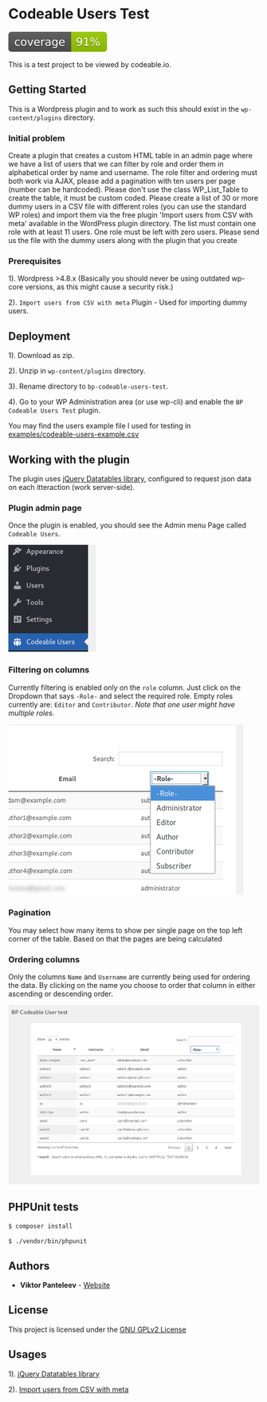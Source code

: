 # Codeable Users Test

![Coverage: 91%](tests/_reports/coverage/coverage.svg)

This is a test project to be viewed by codeable.io.


## Getting Started

This is a Wordpress plugin and to work as such this should exist in the `wp-content/plugins` directory.


### Initial problem

Create a plugin that creates a custom HTML table in an admin page where we have a list of users that we can filter by role and order them in alphabetical order by name and username. The role filter and ordering must both work via AJAX, please add a pagination with ten users per page (number can be hardcoded). Please don't use the class WP_List_Table to create the table, it must be custom coded. Please create a list of 30 or more dummy users in a CSV file with different roles (you can use the standard WP roles) and import them via the free plugin 'Import users from CSV with meta' available in the WordPress plugin directory. The list must contain one role with at least 11 users. One role must be left with zero users. Please send us the file with the dummy users along with the plugin that you create


### Prerequisites

1). Wordpress >4.8.x (Basically you should never be using outdated wp-core versions, as this might cause a security risk.)

2). `Import users from CSV with meta` Plugin - Used for importing dummy users.


## Deployment

1). Download as zip.

2). Unzip in `wp-content/plugins` directory.

3). Rename directory to `bp-codeable-users-test`.

4). Go to your WP Administration area (or use wp-cli) and enable the `BP Codeable Users Test` plugin.

You may find the users example file I used for testing in [examples/codeable-users-example.csv](examples/codeable-users-example.csv)


## Working with the plugin

The plugin uses [jQuery Datatables library](https://datatables.net/), configured to request json data on each itteraction (work server-side).

### Plugin admin page

Once the plugin is enabled, you should see the Admin menu Page called `Codeable Users`.

![WP Admin menu](examples/docs/wp_menu.png)


### Filtering on columns

Currently filtering is enabled only on the `role` column. Just click on the Dropdown that says `-Role-` and select the required role. Empty roles currently are: `Editor` and `Contributor`.
_Note that one user might have multiple roles._

![Plugin DropDown filter](examples/docs/filter_role.png)

### Pagination

You may select how many items to show per single page on the top left corner of the table. Based on that the pages are being calculated


### Ordering columns

Only the columns `Name` and `Username` are currently being used for ordering the data. By clicking on the name you choose to order that column in either ascending or descending order.

![Plugin Order Columns](examples/docs/admin_page.png)


## PHPUnit tests
 
```
$ composer install
```

```
$ ./vendor/bin/phpunit
```


## Authors

* **Viktor Panteleev** - [Website](https://www.vpanteleev.com)


## License

This project is licensed under the [GNU GPLv2 License](LICENSE)


## Usages

1). [jQuery Datatables library](https://datatables.net/)

2). [Import users from CSV with meta](https://wordpress.org/plugins/import-users-from-csv-with-meta/)
